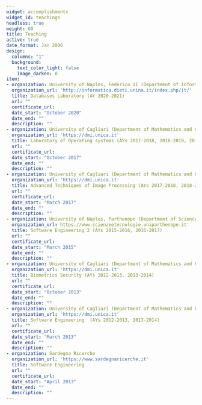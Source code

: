 ```yaml
---
widget: accomplishments
widget_id: teachings
headless: true
weight: 60
title: Teaching
active: true
date_format: Jan 2006
design:
  columns: "1"
  background:
    text_color_light: false
    image_darken: 0
item:
- organization: University of Naples, Federico II (Department of Information Technology and Electrical Engineering)
  organization_url: 'http://informatica.dieti.unina.it/index.php/it/'
  title: Databases Laboratory (AY 2020-2021)
  url: ""
  certificate_url: 
  date_start: "October 2020"
  date_end: ""
  description: ""
- organization: University of Cagliari (Department of Mathematics and Computer Sciences)
  organization_url: 'https://dmi.unica.it'
  title: Laboratory of Operating systems (AYs 2017-2018, 2018-2019, 2019-2020)
  url: ""
  certificate_url: 
  date_start: "October 2017"
  date_end: ""
  description: ""
- organization: University of Cagliari (Department of Mathematics and Computer Sciences)
  organization_url: 'https://dmi.unica.it'
  title: Advanced Techniques of Image Processing (AYs 2017-2018, 2018-2019, 2019-2020)
  url: ""
  certificate_url: 
  date_start: "March 2017"
  date_end: ""
  description: ""
- organization: University of Naples, Parthenope (Department of Sciences and Technologies)
  organization_url: https://www.scienzeetecnologie.uniparthenope.it'
  title: Software Engineering 2 (AYs 2015-2016, 2016-2017)
  url: ""
  certificate_url: 
  date_start: "March 2015"
  date_end: ""
  description: ""
- organization: University of Cagliari (Department of Mathematics and Computer Sciences)
  organization_url: 'https://dmi.unica.it'
  title: Biometrics Security (AYs 2012-2013, 2013-2014)
  url: ""
  certificate_url: 
  date_start: "October 2013"
  date_end: ""
  description: ""
- organization: University of Cagliari (Department of Mathematics and Computer Sciences)
  organization_url: 'https://dmi.unica.it'
  title: Software Engineering  (AYs 2012-2013, 2013-2014)
  url: ""
  certificate_url: 
  date_start: "March 2013"
  date_end: ""
  description: ""
- organization: Sardegna Ricerche
  organization_url: 'https://www.sardegnaricerche.it'
  title: Software Engineering
  url: ""
  certificate_url: 
  date_start: "April 2013"
  date_end: ""
  description: ""
---
```

